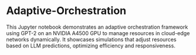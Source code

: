# Adaptive-Orchestration
This Jupyter notebook demonstrates an adaptive orchestration framework using GPT-2 on an NVIDIA A4500 GPU to manage resources in cloud-edge networks dynamically. It showcases simulations that adjust resources based on LLM predictions, optimizing efficiency and responsiveness.
